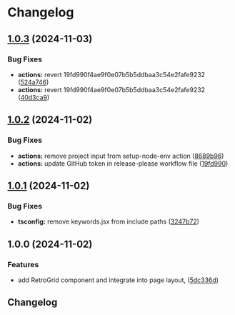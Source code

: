# Changelog

## [1.0.3](https://github.com/chimpdev/bencan.net/compare/v1.0.2...v1.0.3) (2024-11-03)


### Bug Fixes

* **actions:** revert 19fd990f4ae9f0e07b5b5ddbaa3c54e2fafe9232 ([524a746](https://github.com/chimpdev/bencan.net/commit/524a7463feeb78609344859b039e3e3f9ef60b7e))
* **actions:** revert 19fd990f4ae9f0e07b5b5ddbaa3c54e2fafe9232 ([40d3ca9](https://github.com/chimpdev/bencan.net/commit/40d3ca9bd4bad308f065fceb95766827f85ffcd9))

## [1.0.2](https://github.com/chimpdev/bencan.net/compare/v1.0.1...v1.0.2) (2024-11-02)


### Bug Fixes

* **actions:** remove project input from setup-node-env action ([8689b96](https://github.com/chimpdev/bencan.net/commit/8689b966c082338139e49cfcb0c01979b9f11b43))
* **actions:** update GitHub token in release-please workflow file ([19fd990](https://github.com/chimpdev/bencan.net/commit/19fd990f4ae9f0e07b5b5ddbaa3c54e2fafe9232))

## [1.0.1](https://github.com/chimpdev/bencan.net/compare/v1.0.0...v1.0.1) (2024-11-02)


### Bug Fixes

* **tsconfig:** remove keywords.jsx from include paths ([3247b72](https://github.com/chimpdev/bencan.net/commit/3247b722bd2cabd09a4240d8ed7aef98ceb7da0f))

## 1.0.0 (2024-11-02)


### Features

* add RetroGrid component and integrate into page layout, ([5dc336d](https://github.com/chimpdev/bencan.net/commit/5dc336dc5c94a839f9abcaccb5102858765cb92a))

## Changelog
